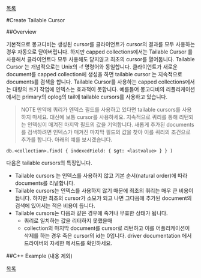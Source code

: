 [목록](https://github.com/yuby/mongodb-ko)



#Create Tailable Cursor

##Overview

기본적으로 몽고디비는 생성된 cursor를 클라이언트가 cursor의 결과를 모두 사용하는 경우 자동으로 닫아버립니다. 하지만 capped collections에서는 Tailable Cursor 를 사용해서 클라이언트다 모두 사용해도 닫지않고 최초의 cursor를 열어둡니다.
Tailable Cursor 는 개념적으로는 Unix의 -f 명령어와 동일합니다. 클라이언트가 새로운 document를 capped collection에 생성을 하면 tailable cursor 는 지속적으로 documents를 검색을 합니다.
Tailable Cursor를 사용하는 capped collections에서는 대량의 쓰기 작업에 인덱스는 효과적이 못합니다. 예를들어 몽고디비의 리플리케이션에서는 primary의 oplog의 tail에 tailable cursors를 사용하고 있습니다.

>NOTE
만약에 쿼리가 엔덱스 필드를 사용하고 있다면 tailable cursors를 사용하지 마세요. 대신에 보통 cursor를 사용하세요. 지속적으로 쿼리를 통해 리턴되는 인덱싱이 매겨진 마지막  필드의 값을 기억합니다. 새롭게 추가된 documents를 검색하려면  인덱스가 매겨진 마지막 필드의 값을 찾아 이를 쿼리의 조건으로 추가를 합니다. 아래의 예를 보시겠습니다.
```
db.<collection>.find( { indexedField: { $gt: <lastvalue> } } )
```

다음은 tailable cursors의 특징입니다.

- Tailable cursors 는 인덱스를 사용하지 않고  기본 순서(natural order)에 따라 documents를 리넡합니다.
- Tailable cursors는 인덱스를 사용하지 않기 때문에 최초의 쿼리는 매우 큰 비용이듭니다. 하지만 최초의 cursor가 소모가 되고 나면 그다음에 추가된 document의 검색에 있어서는 적은 비용이 듭니다.
- Tailable cursors는 다음과 같은 경우에 죽거나 무효한 상태가 됩니다.
    - 쿼리로 일치하는 값을 리터하지 못했을때
    - collection의 마지막 document를 cursor로 리턴하고 이를 어플리케이션이 삭제를 하는 경우
죽은 cursor의 id는 0입니다.
driver documentation 에서 드라이버의 자세한 메서드를 확인하세요.

##C++ Example (내용 제외)


[목록](https://github.com/yuby/mongodb-ko)